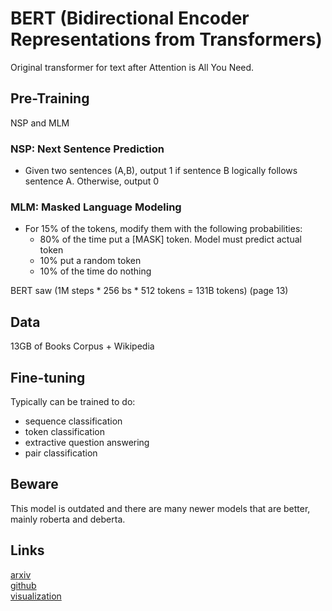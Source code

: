 # BERT (Bidirectional Encoder Representations from Transformers)

Original transformer for text after Attention is All You Need.  

## Pre-Training

NSP and MLM

### NSP: Next Sentence Prediction

- Given two sentences (A,B), output 1 if sentence B logically follows sentence A. Otherwise, output 0

### MLM: Masked Language Modeling

- For 15% of the tokens, modify them with the following probabilities:
  - 80% of the time put a [MASK] token. Model must predict actual token
  - 10% put a random token
  - 10% of the time do nothing

BERT saw (1M steps * 256 bs * 512 tokens = 131B tokens) (page 13)

## Data

13GB of Books Corpus + Wikipedia

## Fine-tuning

Typically can be trained to do:

- sequence classification
- token classification
- extractive question answering
- pair classification

## Beware

This model is outdated and there are many newer models that are better, mainly roberta and deberta.

## Links

[arxiv](https://arxiv.org/abs/1810.04805)  
[github](https://github.com/google-research/bert)  
[visualization](https://jalammar.github.io/illustrated-bert/)